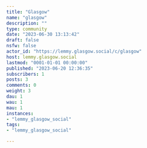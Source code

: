 ```yaml
---
title: "Glasgow" 
name: "glasgow"
description: ""
type: community
date: "2023-06-30 13:13:42"
draft: false
nsfw: false
actor_id: "https://lemmy.glasgow.social/c/glasgow"
host: lemmy.glasgow.social
lastmod: "0001-01-01 00:00:00"
published: "2023-06-20 12:36:35"
subscribers: 1
posts: 3
comments: 0
weight: 3
dau: 1
wau: 1
mau: 1
instances:
- "lemmy_glasgow_social"
tags: 
- "lemmy_glasgow_social"

---
```

